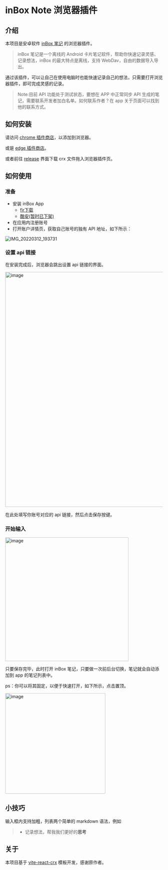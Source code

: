 # inBox Note 浏览器插件

## 介绍

本项目是安卓软件 [inBox 笔记](https://www.coolapk.com/apk/name.gudong.think) 的浏览器插件。

> inBox 笔记是一个离线的 Android 卡片笔记软件，帮助你快速记录灵感、记录想法，inBox 的最大特点是离线，支持 WebDav，自由的数据导入导出。

通过该插件，可以让自己在使用电脑时也能快速记录自己的想法，只需要打开浏览器插件，即可完成灵感的记录。

> Note:目前 API 功能处于测试状态，要想在 APP 中正常同步 API 生成的笔记，需要联系开发者加白名单。如何联系作者？在 app 关于页面可以找到他的联系方式。

## 如何安装

请访问 [chrome 插件商店](https://chrome.google.com/webstore/detail/inbox-note/oohnohniochgefahfjehkdhgkgaokjai)，以添加到浏览器。

或是 [edge 插件商店](https://microsoftedge.microsoft.com/addons/detail/inbox-note/ofniifjgpfldljgklioconjapbmndaid)。

或者前往 [release](https://github.com/hyoban/inbox-chrome-ext/releases) 界面下载 crx 文件拖入浏览器插件页。

## 如何使用

### 准备

- 安装 inBox App 
  - [fir下载](http://d.maps9.com/dx2f) 
  - [酷安(暂时已下架)](https://www.coolapk.com/apk/name.gudong.think)
- 在应用内注册账号
- 打开账户详情页，获取自己账号的独有 API 地址，如下所示：

![IMG_20220312_193731](https://user-images.githubusercontent.com/38493346/158016482-fc9698d9-d798-4789-b9d3-ff4304dd7750.jpg)

### 设置 api 链接

在安装完成后，浏览器会跳出设置 api 链接的界面。

<img width="748" alt="image" src="https://user-images.githubusercontent.com/38493346/158016451-1e5c7ba2-7bb5-4bd9-8f56-19c45970d027.png">

在此处填写你账号对应的 api 链接，然后点击保存按键。

### 开始输入

<img width="394" alt="image" src="https://user-images.githubusercontent.com/38493346/158009460-bb985753-9c51-4d37-be1b-fa1412854a7e.png">

只要保存完毕，此时打开 inBox 笔记，只要做一次前后台切换，笔记就会自动添加到 app 的笔记列表中。


ps：你可以将其固定，以便于快速打开，如下所示，点击置顶。

<img width="320" alt="image" src="https://user-images.githubusercontent.com/38493346/158009377-51cf665b-1b6f-446f-af76-c0d9837269da.png">

## 小技巧

输入框内支持加粗，列表两个简单的 markdown 语法，例如

> - 记录想法，帮我我们更好的**思考**

## 关于

本项目基于 [vite-react-crx](https://github.com/Mirrorgo/vite-react-crx) 模板开发，感谢原作者。
